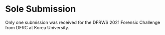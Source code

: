 # Sole Submission

Only one submission was received for the DFRWS 2021 Forensic Challenge from DFRC at Korea University.
